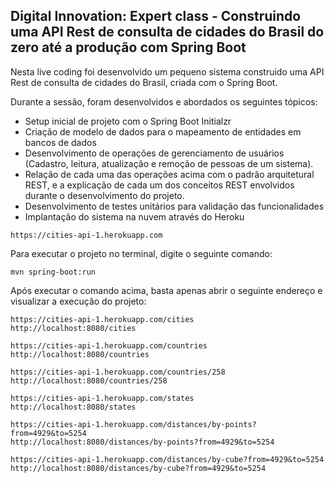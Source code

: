 <h2>Digital Innovation: Expert class - Construindo uma API Rest de consulta de cidades do Brasil do zero até a produção com Spring Boot</h2>

Nesta live coding foi desenvolvido um pequeno sistema construido uma API Rest de consulta de cidades do Brasil, criada com o Spring Boot.

Durante a sessão, foram desenvolvidos e abordados os seguintes tópicos:

* Setup inicial de projeto com o Spring Boot Initialzr 
* Criação de modelo de dados para o mapeamento de entidades em bancos de dados
* Desenvolvimento de operações de gerenciamento de usuários (Cadastro, leitura, atualização e remoção de pessoas de um sistema).
* Relação de cada uma das operações acima com o padrão arquitetural REST, e a explicação de cada um dos conceitos REST envolvidos durante o desenvolvimento do projeto.
* Desenvolvimento de testes unitários para validação das funcionalidades
* Implantação do sistema na nuvem através do Heroku

```
https://cities-api-1.herokuapp.com
```

Para executar o projeto no terminal, digite o seguinte comando:

```shell script
mvn spring-boot:run 
```

Após executar o comando acima, basta apenas abrir o seguinte endereço e visualizar a execução do projeto:

```
https://cities-api-1.herokuapp.com/cities
http://localhost:8080/cities
```
```
https://cities-api-1.herokuapp.com/countries
http://localhost:8080/countries
```
```
https://cities-api-1.herokuapp.com/countries/258
http://localhost:8080/countries/258
```
```
https://cities-api-1.herokuapp.com/states
http://localhost:8080/states
```
```
https://cities-api-1.herokuapp.com/distances/by-points?from=4929&to=5254
http://localhost:8080/distances/by-points?from=4929&to=5254
```
```
https://cities-api-1.herokuapp.com/distances/by-cube?from=4929&to=5254
http://localhost:8080/distances/by-cube?from=4929&to=5254
```
